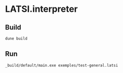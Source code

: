 # LATSI.interpreter

## Build

```bash
dune build
```

## Run

```bash
_build/default/main.exe exemples/test-general.latsi
```
